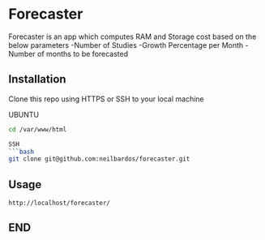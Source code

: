 # Forecaster

Forecaster is an app which computes RAM and Storage cost based on the below parameters
-Number of Studies
-Growth Percentage per Month
-Number of months to be forecasted

## Installation

Clone this repo using HTTPS or SSH to your local machine

UBUNTU
```bash
cd /var/www/html 

SSH
```bash
git clone git@github.com:neilbardos/forecaster.git 
```

## Usage

```localhost
http://localhost/forecaster/
```

## END
